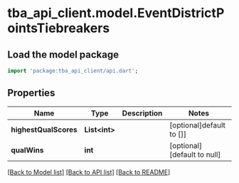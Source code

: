 # tba_api_client.model.EventDistrictPointsTiebreakers

## Load the model package

```dart
import 'package:tba_api_client/api.dart';
```

## Properties

| Name                  | Type                | Description | Notes                       |
| --------------------- | ------------------- | ----------- | --------------------------- |
| **highestQualScores** | **List&lt;int&gt;** |             | [optional]default to []]    |
| **qualWins**          | **int**             |             | [optional][default to null] |

[[Back to Model list]](../README.md#documentation-for-models) [[Back to API list]](../README.md#documentation-for-api-endpoints) [[Back to README]](../README.md)
